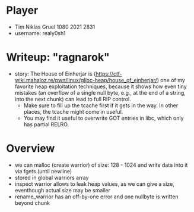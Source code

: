 # Player
- Tim Niklas Gruel 1080 2021 2831
- username: realy0sh1

# Writeup: "ragnarok"
- story: The House of Einherjar is (https://ctf-wiki.mahaloz.re/pwn/linux/glibc-heap/house_of_einherjar/) one of my favorite heap exploitation techniques, because it shows how even tiny mistakes (an overflow of a single null byte, e.g., at the end of a string, into the next chunk) can lead to full RIP control.
    - Make sure to fill up the tcache first if it gets in the way. In other places, the tcache might come in useful.
    - You may find it useful to overwrite GOT entries in libc, which only has partial RELRO.


# Overview
- we can malloc (create warrior) of size: 128 - 1024 and write data into it via fgets (until newline)
- stored in global warriors array
- inspect warrior allows to leak heap values, as we can give a size, eventhough actual size may be smaller
- rename_warrior has an off-by-one error and one nullbyte is written beyond chunk

